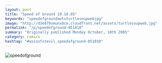 ```yaml
---
layout: post
title: "Speed of Ground 10.10.05"
keywords: "speedofgroundaetsturtlesoupwebjpg"
image: "http://d3e878vmunx8cm.cloudfront.net/assets/turtlesoupweb.jpg"
permalink: "/p/speedofground-051010"
summary: "Originally published Monday October, 10th 2005"
category: comics
hashtag: "#axisofstevil_speedofground-051010"
---
```


![speedofground](http://d3e878vmunx8cm.cloudfront.net/assets/turtlesoupweb.jpg)
